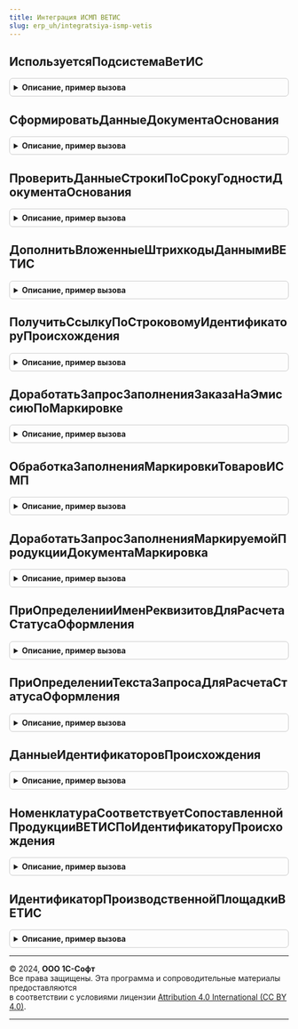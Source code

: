 ```yaml
---
title: Интеграция ИСМП ВЕТИС
slug: erp_uh/integratsiya-ismp-vetis
---
```



## ИспользуетсяПодсистемаВетИС
<details style="margin: 1em 0; padding: 0.5em; border: 1px solid #ccc; border-radius: 6px;">

<summary style="font-weight: bold; cursor: pointer;">Описание, пример вызова</summary>

```bsl

// Проверяет использование встроенной или внешней подсистемы ВетИС
//
// Возвращаемое значение:
//  Булево - Истина, если используется встроенная или внешняя подсистема работы с ВетИС
//
Функция ИспользуетсяПодсистемаВетИС() Экспорт
```

Пример вызова
```bsl
Результат = ИнтеграцияИСМПВЕТИС.ИспользуетсяПодсистемаВетИС() 
```
</details>

## СформироватьДанныеДокументаОснования
<details style="margin: 1em 0; padding: 0.5em; border: 1px solid #ccc; border-radius: 6px;">

<summary style="font-weight: bold; cursor: pointer;">Описание, пример вызова</summary>

```bsl

// Заполняет данные документа-основания из подсистемы ВетИС для документа ИСМП
//
// Параметры:
//   ДанныеОснования    - см. ШтрихкодированиеОбщегоНазначенияИС.ИнициализицияТаблицыДанныхДокумента.
//   ДокументОснование  - ДокументСсылка  - документ-основание.
//   ДанныеСформированы - Булево          - заполнение произведено.
//
Процедура СформироватьДанныеДокументаОснования(ДанныеОснования, ДокументОснование, ДанныеСформированы) Экспорт
```

Пример вызова
```bsl
ИнтеграцияИСМПВЕТИС.СформироватьДанныеДокументаОснования(ДанныеОснования, ДокументОснование, ДанныеСформированы) 
```
</details>

## ПроверитьДанныеСтрокиПоСрокуГодностиДокументаОснования
<details style="margin: 1em 0; padding: 0.5em; border: 1px solid #ccc; border-radius: 6px;">

<summary style="font-weight: bold; cursor: pointer;">Описание, пример вызова</summary>

```bsl

// Проверяет код маркировки молочной продукции на соответствие документу-основанию
//
// Параметры:
//   СтрокаДанных          - Структура - известные данные кода маркировки.
//   ПравилоПроверки       - Структура - текущее правило проверки кода маркировки:
//     * ЕстьОшибка - Булево - код маркировки не соответствует документу-основанию.
//   ПараметрыСканирования - см. ШтрихкодированиеОбщегоНазначенияИС.ПараметрыСканирования.
//
Процедура ПроверитьДанныеСтрокиПоСрокуГодностиДокументаОснования(СтрокаДанных, ПравилоПроверки, ПараметрыСканирования) Экспорт
```

Пример вызова
```bsl
ИнтеграцияИСМПВЕТИС.ПроверитьДанныеСтрокиПоСрокуГодностиДокументаОснования(СтрокаДанных, ПравилоПроверки, ПараметрыСканирования) 
```
</details>

## ДополнитьВложенныеШтрихкодыДаннымиВЕТИС
<details style="margin: 1em 0; padding: 0.5em; border: 1px solid #ccc; border-radius: 6px;">

<summary style="font-weight: bold; cursor: pointer;">Описание, пример вызова</summary>

```bsl

// Дополняет дерево вложенных штрихкодов сохраненными данными ВетИС табличной части "Штрихкоды упаковок"
//   для документа МаркировкаТоваровИСМП:
//     * Заполняет признаки ИдентификаторПроисхожденияВЕТИС, ГоденДо, СкоропортящаясяПродукция по заполненным данным
//      табличной части "ШтрихкодыУпаковок".
//     * Заполняет эти же признаки для всех дочерних узлов дерева.
//     * Заполняет эти же признаки для таблицы МаркированныеТовары вложенных штрихкодов.
//
// Параметры:
//   ВложенныеШтрихкоды    - см. ШтрихкодированиеИС.ВложенныеШтрихкодыУпаковокПоДокументу.
//   ПараметрыСканирования - см. ШтрихкодированиеОбщегоНазначенияИС.ПараметрыСканирования.
//
Процедура ДополнитьВложенныеШтрихкодыДаннымиВЕТИС(ВложенныеШтрихкоды, ПараметрыСканирования) Экспорт
```

Пример вызова
```bsl
ИнтеграцияИСМПВЕТИС.ДополнитьВложенныеШтрихкодыДаннымиВЕТИС(ВложенныеШтрихкоды, ПараметрыСканирования) 
```
</details>

## ПолучитьСсылкуПоСтроковомуИдентификаторуПроисхождения
<details style="margin: 1em 0; padding: 0.5em; border: 1px solid #ccc; border-radius: 6px;">

<summary style="font-weight: bold; cursor: pointer;">Описание, пример вызова</summary>

```bsl

// Заполняет ссылку на идентификатор происхождения ВетИС по его строковому идентификатору
//  Проверка существования подсистемы не производится
//
// Параметры:
//   ИдентификаторПроисхожденияВЕТИССтрокой - Строка - строковое представление идентификатора ВетИС
//   ИдентификаторПроисхожденияВЕТИССсылка - ОпределяемыйТип.ИдентификаторПроисхожденияВЕТИС - ссылочное представление идентификатора ВетИС
//   Кеш - Структура - ранее найденные значения:
//    ПараметрыПреобразования - Структура - :
//      НайденныеСсылки- Структура - :
//        ВетеринарноСопроводительныйДокументВЕТИС - Соответствие - :
//          Ключ - Строка - строковое представление идентификатора ВетИС
//          Значение - ОпределяемыйТип.ИдентификаторПроисхожденияВЕТИС - ссылочное представление идентификатора ВетИС
//
Процедура ПолучитьСсылкуПоСтроковомуИдентификаторуПроисхождения(ИдентификаторПроисхожденияВЕТИССтрокой, ИдентификаторПроисхожденияВЕТИССсылка, Кеш) Экспорт
```

Пример вызова
```bsl
ИнтеграцияИСМПВЕТИС.ПолучитьСсылкуПоСтроковомуИдентификаторуПроисхождения(ИдентификаторПроисхожденияВЕТИССтрокой, ИдентификаторПроисхожденияВЕТИССсылка, Кеш) 
```
</details>

## ДоработатьЗапросЗаполненияЗаказаНаЭмиссиюПоМаркировке
<details style="margin: 1em 0; padding: 0.5em; border: 1px solid #ccc; border-radius: 6px;">

<summary style="font-weight: bold; cursor: pointer;">Описание, пример вызова</summary>

```bsl

// Определяет ожидаемый шаблон кода маркировки молочной продукции по идентификатору происхождения ВетИС. Ожидаемое поведение:
//   * выставление актуального шаблона молочной продукции.
//
// Параметры:
//  Запрос - Запрос - запрос обработчика заполнения табличной части заказа на эмиссию по маркировке
//
Процедура ДоработатьЗапросЗаполненияЗаказаНаЭмиссиюПоМаркировке(Запрос) Экспорт
```

Пример вызова
```bsl
ИнтеграцияИСМПВЕТИС.ДоработатьЗапросЗаполненияЗаказаНаЭмиссиюПоМаркировке(Запрос) 
```
</details>

## ОбработкаЗаполненияМаркировкиТоваровИСМП
<details style="margin: 1em 0; padding: 0.5em; border: 1px solid #ccc; border-radius: 6px;">

<summary style="font-weight: bold; cursor: pointer;">Описание, пример вызова</summary>

```bsl

// Обработка заполнения документа "Маркировка товаров ИСМП" по документам ВетИС.
//
// Параметры:
//   ДокументОбъект - ДокументОбъект.МаркировкаТоваровИСМП - заполняемый документ
//   ДанныеЗаполнения - Произвольный - данные заполнения
//   ТекстЗаполнения - Строка - текст заполнения
//   СтандартнаяОбработка - Булево - признак стандартной обработки события
Процедура ОбработкаЗаполненияМаркировкиТоваровИСМП(ДокументОбъект, ДанныеЗаполнения, ТекстЗаполнения, СтандартнаяОбработка) Экспорт
```

Пример вызова
```bsl
ИнтеграцияИСМПВЕТИС.ОбработкаЗаполненияМаркировкиТоваровИСМП(ДокументОбъект, ДанныеЗаполнения, ТекстЗаполнения, СтандартнаяОбработка) 
```
</details>

## ДоработатьЗапросЗаполненияМаркируемойПродукцииДокументаМаркировка
<details style="margin: 1em 0; padding: 0.5em; border: 1px solid #ccc; border-radius: 6px;">

<summary style="font-weight: bold; cursor: pointer;">Описание, пример вызова</summary>

```bsl

// Определяет признак "Скоропортящаяся продукция" по идентификатору происхождения ВетИС. Ожидаемое поведение:
//   * Для скоропортящейся продукции выставление Истина.
//   * Для прочей продукции (в т. ч. при незаполненном идентификаторе) выставление Ложь.
//
// Параметры:
//  Запрос - Запрос - запрос обработчика заполнения маркируемой продукции документов ИСМП.
//         - Строка - текст части запроса заполнения специфики маркируемой продукции.
//  ЕстьКолонкаВСДСтрокой - Булево - Признак наличия колонки строкового представления индентификатора ВСД.
Процедура ДоработатьЗапросЗаполненияМаркируемойПродукцииДокументаМаркировка(Запрос, ЕстьКолонкаВСДСтрокой = Ложь) Экспорт
```

Пример вызова
```bsl
ИнтеграцияИСМПВЕТИС.ДоработатьЗапросЗаполненияМаркируемойПродукцииДокументаМаркировка(Запрос, ЕстьКолонкаВСДСтрокой);
```
</details>

## ПриОпределенииИменРеквизитовДляРасчетаСтатусаОформления
<details style="margin: 1em 0; padding: 0.5em; border: 1px solid #ccc; border-radius: 6px;">

<summary style="font-weight: bold; cursor: pointer;">Описание, пример вызова</summary>

```bsl

// Заполняет имена реквизитов документа-основания ВЕТИС для документа ИСМП.
//   При использовании внешней подсистемы ВетИС, расчет статусов оформления пишется в общем переопределении.
//
// Параметры:
//  МетаданныеОснования - ОбъектМетаданных - метаданные документа из ОпределяемыйТип.Основание<Имя документа ИСМП>
//  МетаданныеДокументаИСМП - ОбъектМетаданных - метаданные документа из ОпределяемыйТип.ДокументыИСМППоддерживающиеСтатусыОформления
//  Реквизиты  - Структура - имена реквизитов:
//  * Ключ  - Строка - служебное имя реквизита в ИСМП
//  * Значение - Строка - имя реквизита документа-основания, которое при необходимости надо переопределить
//  (см. РасчетСтатусовОформленияИСМП.СтруктураРеквизитовДляРасчетаСтатусаОформленияДокументов).
Процедура ПриОпределенииИменРеквизитовДляРасчетаСтатусаОформления(МетаданныеОснования, МетаданныеДокументаИСМП, Реквизиты) Экспорт
```

Пример вызова
```bsl
ИнтеграцияИСМПВЕТИС.ПриОпределенииИменРеквизитовДляРасчетаСтатусаОформления(МетаданныеОснования, МетаданныеДокументаИСМП, Реквизиты) 
```
</details>

## ПриОпределенииТекстаЗапросаДляРасчетаСтатусаОформления
<details style="margin: 1em 0; padding: 0.5em; border: 1px solid #ccc; border-radius: 6px;">

<summary style="font-weight: bold; cursor: pointer;">Описание, пример вызова</summary>

```bsl

// Позволяет переопределить текст запроса выборки данных из документов-основания для расчета статуса оформления.
//   При использовании внешней подсистемы ВетИС, расчет статусов оформления пишется в общем переопределении.
//   Требования к тексту запроса:
//     Если данные из документа выбирать не требуется, переопределение также не заполнять.
//     Результат запроса обязательно должен содержать следующие поля:
//      * Ссылка - ОпределяемыйТип.Основание<Имя документа ИСМП> - ссылка на документ-основание
//      * ЭтоДвижениеПриход - Булево - вид движения ТМЦ (Истина - приход, Ложь - расход)
//      * Номенклатура - ОпределяемыйТип.Номенклатура - номенклатура
//      * Характеристика - ОпределяемыйТип.ХарактеристикаНоменклатуры - характеристика номенклатуры
//      * Серия - ОпределяемыйТип.СерияНоменклатуры - серия номенклатуры
//      * Количество - Число - количество номенклатуры в ее основной единице измерения
//     В результат запроса нужно включать только подконтрольную номенклатуру ИСМП (табак, обувь)
//     Для отбора документов-основания в запросе нужно использовать отбор "В (&МассивДокументов)"
//     Выбранные данные необходимо поместить во временную таблицу (См. РасчетСтатусовОформленияИС.ИмяВременнойТаблицыДляВыборкиДанныхДокумента).
//
//Параметры:
//   МетаданныеОснования - ОбъектМетаданных - метаданные документа из ОпределяемыйТип.Основание<Имя документа ИСМП>
//   МетаданныеДокументаИСМП - ОбъектМетаданных - метаданные документа из ОпределяемыйТип.ДокументыИСМППоддерживающиеСтатусыОформления
//   ТекстЗапроса - Строка - текст запроса выборки данных, который надо переопределить
//   ПараметрыЗапроса - Структура - дополнительные параметры запроса, требуемые для выполнения запроса
//       конкретного документа; при необходимости можно дополнить данную структуру
//     Ключ     - имя параметры
//     Значение - значение параметра.
//
Процедура ПриОпределенииТекстаЗапросаДляРасчетаСтатусаОформления( Экспорт
```

Пример вызова
```bsl
ИнтеграцияИСМПВЕТИС.ПриОпределенииТекстаЗапросаДляРасчетаСтатусаОформления();
```
</details>

## ДанныеИдентификаторовПроисхождения
<details style="margin: 1em 0; padding: 0.5em; border: 1px solid #ccc; border-radius: 6px;">

<summary style="font-weight: bold; cursor: pointer;">Описание, пример вызова</summary>

```bsl

// Возвращает данные ВетИС по идентификаторам происхождения:
//   * СрокГодности    - Дата   - дата начала последнего периода срока годности.
//   * СкоропортящаясяПродукция - Булево - признак скоропорта.
//   * Представление   - Строка - представление идентификатора (без имени), ожидается "Дата (срок годности)"
//   * Идентификатор   - ОпределяемыйТип.УникальныйИдентификаторИС - GUID объекта ВетИС.
//	 * Продукция       - Произвольный - продукция ВетИС.
// Параметры:
//   ИдентификаторыПроисхождения - Массив Из ОпределяемыйТип.ИдентификаторПроисхожденияВЕТИС - идентификаторы происхождения.
//
//  Возвращаемое значение:
//   Соответствие - данные ВетИС по идентификаторам происхождения, где ключ - ссылка на идентификатор, значение - полученные данные.
//
Функция ДанныеИдентификаторовПроисхождения(ИдентификаторыПроисхождения) Экспорт
```

Пример вызова
```bsl
Результат = ИнтеграцияИСМПВЕТИС.ДанныеИдентификаторовПроисхождения(ИдентификаторыПроисхождения) 
```
</details>

## НоменклатураСоответствуетСопоставленнойПродукцииВЕТИСПоИдентификаторуПроисхождения
<details style="margin: 1em 0; padding: 0.5em; border: 1px solid #ccc; border-radius: 6px;">

<summary style="font-weight: bold; cursor: pointer;">Описание, пример вызова</summary>

```bsl

// Проверяет продукцию идентификатора происхождения на соответствие сопоставленной продукции по переданной структуре данных товара.
//
// Параметры:
//  ИдентификаторыПроисхождения   - Массив Из ОпределяемыйТип.УникальныйИдентификаторИС - GUID объекта ВетИС.
//  ДанныеСопоставления - Структура - со свойствами:
//   * Номенклатура   - ОпределяемыйТип.Номенклатура               - номенклатура.
//   * Характеристика - ОпределяемыйТип.ХарактеристикаНоменклатуры - характеристика.
//   * Серия          - ОпределяемыйТип.СерияНоменклатуры          - серия.
//  Соответствует - Булево - переопределяемый параметр, Истина, если продукция идентификатора совпадает с сопоставленной продукцией данных для сопоставления.
//  СтандартнаяОбработка - Булево - признак библиотечной обработки.
//
// Возвращаемое значение:
//   Булево - номенклатура соответствует.
Функция НоменклатураСоответствуетСопоставленнойПродукцииВЕТИСПоИдентификаторуПроисхождения(ИдентификаторыПроисхождения, ДанныеСопоставления) Экспорт
```

Пример вызова
```bsl
Результат = ИнтеграцияИСМПВЕТИС.НоменклатураСоответствуетСопоставленнойПродукцииВЕТИСПоИдентификаторуПроисхождения(ИдентификаторыПроисхождения, ДанныеСопоставления) 
```
</details>

## ИдентификаторПроизводственнойПлощадкиВЕТИС
<details style="margin: 1em 0; padding: 0.5em; border: 1px solid #ccc; border-radius: 6px;">

<summary style="font-weight: bold; cursor: pointer;">Описание, пример вызова</summary>

```bsl

// Возвращает идентификатор производственной площадки ВетИС.
//
// Параметры:
//   ПроизводственнаяПлощадкаВЕТИС - ОпределяемыйТип.ПроизводственнаяПлощадкаВЕТИС - Ссылка на производственную площадку ВетИС.
//
//  Возвращаемое значение:
//   ОпределяемыйТип.УникальныйИдентификаторИС - Идентификатор производственной площадки ВетИС.
//
Функция ИдентификаторПроизводственнойПлощадкиВЕТИС(ПроизводственнаяПлощадкаВЕТИС) Экспорт
```

Пример вызова
```bsl
Результат = ИнтеграцияИСМПВЕТИС.ИдентификаторПроизводственнойПлощадкиВЕТИС(ПроизводственнаяПлощадкаВЕТИС) 
```
</details>

---

© 2024, **ООО 1С-Софт**  
Все права защищены. Эта программа и сопроводительные материалы предоставляются  
в соответствии с условиями лицензии [Attribution 4.0 International (CC BY 4.0)](https://creativecommons.org/licenses/by/4.0/legalcode).

---

